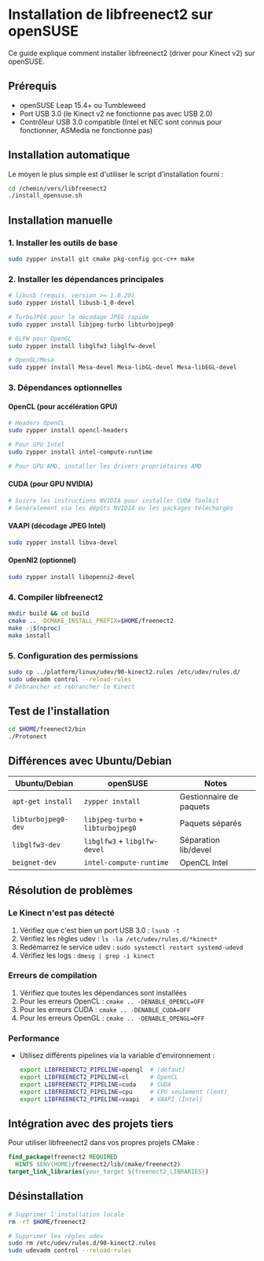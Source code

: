 # Installation de libfreenect2 sur openSUSE

Ce guide explique comment installer libfreenect2 (driver pour Kinect v2) sur openSUSE.

## Prérequis

- openSUSE Leap 15.4+ ou Tumbleweed
- Port USB 3.0 (le Kinect v2 ne fonctionne pas avec USB 2.0)
- Contrôleur USB 3.0 compatible (Intel et NEC sont connus pour fonctionner, ASMedia ne fonctionne pas)

## Installation automatique

Le moyen le plus simple est d'utiliser le script d'installation fourni :

```bash
cd /chemin/vers/libfreenect2
./install_opensuse.sh
```

## Installation manuelle

### 1. Installer les outils de base

```bash
sudo zypper install git cmake pkg-config gcc-c++ make
```

### 2. Installer les dépendances principales

```bash
# libusb (requis, version >= 1.0.20)
sudo zypper install libusb-1_0-devel

# TurboJPEG pour le décodage JPEG rapide
sudo zypper install libjpeg-turbo libturbojpeg0

# GLFW pour OpenGL
sudo zypper install libglfw3 libglfw-devel

# OpenGL/Mesa
sudo zypper install Mesa-devel Mesa-libGL-devel Mesa-libEGL-devel
```

### 3. Dépendances optionnelles

#### OpenCL (pour accélération GPU)

```bash
# Headers OpenCL
sudo zypper install opencl-headers

# Pour GPU Intel
sudo zypper install intel-compute-runtime

# Pour GPU AMD, installer les drivers propriétaires AMD
```

#### CUDA (pour GPU NVIDIA)

```bash
# Suivre les instructions NVIDIA pour installer CUDA Toolkit
# Généralement via les dépôts NVIDIA ou les packages téléchargés
```

#### VAAPI (décodage JPEG Intel)

```bash
sudo zypper install libva-devel
```

#### OpenNI2 (optionnel)

```bash
sudo zypper install libopenni2-devel
```

### 4. Compiler libfreenect2

```bash
mkdir build && cd build
cmake .. -DCMAKE_INSTALL_PREFIX=$HOME/freenect2
make -j$(nproc)
make install
```

### 5. Configuration des permissions

```bash
sudo cp ../platform/linux/udev/90-kinect2.rules /etc/udev/rules.d/
sudo udevadm control --reload-rules
# Débrancher et rebrancher le Kinect
```

## Test de l'installation

```bash
cd $HOME/freenect2/bin
./Protonect
```

## Différences avec Ubuntu/Debian

| Ubuntu/Debian | openSUSE | Notes |
|---------------|----------|-------|
| `apt-get install` | `zypper install` | Gestionnaire de paquets |
| `libturbojpeg0-dev` | `libjpeg-turbo` + `libturbojpeg0` | Paquets séparés |
| `libglfw3-dev` | `libglfw3` + `libglfw-devel` | Séparation lib/devel |
| `beignet-dev` | `intel-compute-runtime` | OpenCL Intel |

## Résolution de problèmes

### Le Kinect n'est pas détecté

1. Vérifiez que c'est bien un port USB 3.0 : `lsusb -t`
2. Vérifiez les règles udev : `ls -la /etc/udev/rules.d/*kinect*`
3. Redémarrez le service udev : `sudo systemctl restart systemd-udevd`
4. Vérifiez les logs : `dmesg | grep -i kinect`

### Erreurs de compilation

1. Vérifiez que toutes les dépendances sont installées
2. Pour les erreurs OpenCL : `cmake .. -DENABLE_OPENCL=OFF`
3. Pour les erreurs CUDA : `cmake .. -DENABLE_CUDA=OFF`
4. Pour les erreurs OpenGL : `cmake .. -DENABLE_OPENGL=OFF`

### Performance

- Utilisez différents pipelines via la variable d'environnement :
  ```bash
  export LIBFREENECT2_PIPELINE=opengl  # (défaut)
  export LIBFREENECT2_PIPELINE=cl      # OpenCL
  export LIBFREENECT2_PIPELINE=cuda    # CUDA
  export LIBFREENECT2_PIPELINE=cpu     # CPU seulement (lent)
  export LIBFREENECT2_PIPELINE=vaapi   # VAAPI (Intel)
  ```

## Intégration avec des projets tiers

Pour utiliser libfreenect2 dans vos propres projets CMake :

```cmake
find_package(freenect2 REQUIRED 
  HINTS $ENV{HOME}/freenect2/lib/cmake/freenect2)
target_link_libraries(your_target ${freenect2_LIBRARIES})
```

## Désinstallation

```bash
# Supprimer l'installation locale
rm -rf $HOME/freenect2

# Supprimer les règles udev
sudo rm /etc/udev/rules.d/90-kinect2.rules
sudo udevadm control --reload-rules
```
